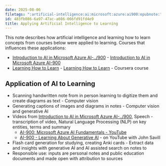 ```yaml
---
date: 2025-08-06
filetags: ":artificial-intelligence:ai:microsoft:azure:ai900:epubnote:"
id: 483fb086-6a97-47ac-a086-066fd91fd4e9
title: Applying Artificial Intelligence to Learning
---
```


This note describes how artificial intelligence and learning how to
learn concepts from courses below were applied to learning. Courses that
influences these applications:

- [Introduction to AI in Microsoft Azure
  AI-../900](006-3-tech-ai-artificial-intelligence-microsoft-azure-ai900) -
  [Introduction to AI in Microsoft Azure
  AI-900](id:dd87d682-2c98-4272-acb2-eafa6ebabf78)
- [Learning How to Learn](../370-education-learning-how-to-learn) -
  [Learning How to Learn](id:1e2563ae-4b97-423c-a719-8e2eb9d6db03) -
  Coursera course

## Application of AI to Learning

- Scanning handwritten note from in person learning to digitize them and
  create diagrams as text - Computer vision
- Generating captions of images and diagrams in notes - Computer vision
  and generative AI
- Videos from [Introduction to AI in Microsoft Azure
  AI-../900](006-3-tech-ai-artificial-intelligence-microsoft-azure-ai900),
  Speech - transcription of video, Natural Language Processing (NLP) on
  key entities, terms and summary
  - [AI-900: Microsoft Azure AI Fundamentals -
    YouTube](https://www.youtube.com/playlist?list=PLahhVEj9XNTfFP-841X_gdJ0nmjfjfCQN)
  - [AI-900 - Learning About Generative
    AI](https://www.youtube.com/watch?v=Ch6KE7KxHGM&t=23s) - on YouTube
    with John Savill
- Flash card generation for studying, creating Anki cards - Extract data
  and insights with generative AI and AI assisted search on notes to
- Responsible use: inputs are personal notes and public education
  documents and made open with attribution to sources
